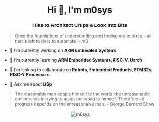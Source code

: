 <h1 align="center">Hi 👋, I'm m0sys</h1>
<h3 align="center">I like to Architect Chips & Look Into Bits</h3>

> Once the foundations of understanding and tooling are in place - all that is left to do is to automate. - m0

- 🔭 I’m currently working on **ARM Embedded Systems**

- 🌱 I’m currently learning **ARM Embedded Systems, RISC-V, Uarch**

- 👯 I’m looking to collaborate on **Robots, Embedded Products, STM32s, RISC-V Processors**

- 💬 Ask me about **LISp**

> The reasonable man adapts himself to the world: the unreasonable one persists in trying to adapt the world to himself. Therefore all progress depends on the unreasonable man. - George Bernard Shaw

<div align="center">&nbsp;<img align="center" src="https://github-readme-stats.vercel.app/api?username=m0sys&show_icons=true&locale=en" alt="m0sys" /></div>
